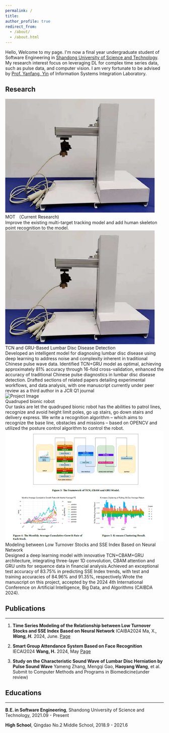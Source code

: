 ```yaml
---
permalink: /
title:
author_profile: true
redirect_from: 
  - /about/
  - /about.html
---
```


Hello, Welcome to my page. I'm now a final year undergraduate student of Software Engineering in [Shandong University of Science and Technology](https://www.sdust.edu.cn/). My research interest focus on leveraging DL for complex time series data, such as pulse data, and computer vision. I am very fortunate to be advised by [Prof. Yanfang, Yin](https://orcid.org/0000-0003-3510-3862) of Information Systems Integration Laboratory.


<a id="Research"></a>
## Research
<div class="project">
  <img src="../images/pulse_machine.png" alt="Project Image" class="project-image">
  <div class="project-description">
    <div class="project-title">MOT （Current Research)</div>
    <div class="project-description"> 
      Improve the existing multi-target tracking model and add human skeleton point recognition to the model.
    </div>
  </div>
</div>

<div class="project">
  <img src="../images/pulse_machine.png" alt="Project Image" class="project-image">
  <div class="project-description">
    <div class="project-title">TCN and GRU-Based Lumbar Disc Disease Detection</div>
    <div class="project-description"> 
      Developed an intelligent model for diagnosing lumbar disc disease using deep learning to address noise and complexity inherent in traditional Chinese pulse wave data. Identified TCN+GRU model as optimal, achieving approximately 81% accuracy through 16-fold cross-validation, enhanced the accuracy of traditional Chinese pulse diagnostics in lumbar disc disease detection. Drafted sections of related papers detailing experimental workflows, and data analysis, with one manuscript currently under peer review as a third author in a JCR Q1 journal
    </div>
  </div>
</div>

<div class="project">
  <img src="../images/demo_robot-ezgif.com-video-to-gif-converter.gif" alt="Project Image" class="project-image">
  <div class="project-description">
    <div class="project-title">Quadruped bionic robot</div>
    <div class="project-description"> 
    Our tasks are let the quadruped bionic robot has the abilities to patrol lines, recognize and avoid height limit poles, go up stairs, go down stairs and delivery express. We write a recognition algorithm – which aims to recognize the base line, obstacles and missions – based on OPENCV and utilized the posture control algorithm to control the robot.
    </div>
  </div>
</div>

<div class="project">
  <img src="../images/stock_analyze.png" alt="Project Image" class="project-image">
  <div class="project-description">
    <div class="project-title">Modeling between Low Turnover Stocks and SSE Index Based on Neural Network</div>
    <div class="project-description"> 
      Designed a deep learning model with innovative TCN+CBAM+GRU architecture, integrating three-layer 1D convolution, CBAM attention and GRU units for sequence data in financial analysis.Achieved an exceptional test accuracy of 83.75% in predicting SSE Index trends, with test and training accuracies of 84.96% and 91.35%, respectively.Wrote the manuscript on this project, accepted by the 2024 4th International Conference on Artificial Intelligence, Big Data, and Algorithms (CAIBDA 2024).
    </div>
    
  </div>
</div>


<a id="Publications"></a>
## Publications
----
1. **Time Series Modeling of the Relationship between Low Turnover Stocks and SSE Index Based on Neural Network** ICAIBA2024
Ma, X.*, **Wang, H.*** 2024, June. [Page](https://dl.acm.org/doi/10.1145/3690407.3690554)

2.	**Smart Group Attendance System Based on Face Recognition** IECAI2024 **Wang, H.**  2024, May [Page](https://ieeexplore.ieee.org/document/10674833)

3.	**Study on the Characteristic Sound Wave of Lumbar Disc Herniation by Pulse Sound Wave** Yameng Zhang, Mengqi Gao, **Haoyang Wang**, et al.  Submit to Computer Methods and Programs in Biomedicine(under review)

<a id="Education"></a>
## Educations
----
**B.E. in Software Engineering**, Shandong University of Science and Technology, 2021.09 - Present  
  
**High School**, Qingdao No.2 Middle School, 2018.9 - 2021.6

